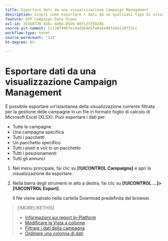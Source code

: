 ```yaml
---
title: Esportare dati da una visualizzazione Campaign Management
description: Scopri come esportare i dati da un qualsiasi tipo di visualizzazione Gestione campagne in un file di foglio di calcolo.
feature: DSP Campaign Data Views
exl-id: 393b0726-d26c-4d0b-8926-98fc27259286
source-git-commit: 1c13874967ec4ad264e5fa6a5e0dfeb6120f53cc
workflow-type: tm+mt
source-wordcount: '122'
ht-degree: 0%

---
```


# Esportare dati da una visualizzazione Campaign Management

È possibile esportare un&#39;istantanea della visualizzazione corrente filtrata per la gestione delle campagne in un file in formato foglio di calcolo di Microsoft Excel (XLSX). Puoi esportare i dati per:

* Tutte le campagne
* Una campagna specifica
* Tutti i pacchetti
* Un pacchetto specifico
* Tutti i posti e voli in un pacchetto
* Tutti i posizionamenti
* Tutti gli annunci

1. Nel menu principale, fai clic su **[!UICONTROL Campaigns]** e apri la visualizzazione da esportare.

1. Nella barra degli strumenti in alto a destra, fai clic su  **[!UICONTROL ...]>[!UICONTROL Export]**.

   Il file viene salvato nella cartella Download predefinita del browser.

>[!MORELIKETHIS]
>
>* [Informazioni sui report in-Platform](campaign-reports-about.md)
>* [Modificare la Vista a colonne](column-view-change.md)
>* [Filtrare i dati della campagna](campaign-data-filter.md)
>* [Ordinare una colonna di dati](campaign-data-sort.md)

